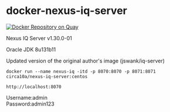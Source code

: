 # docker-nexus-iq-server
[![Docker Repository on Quay](https://quay.io/repository/circa10a/docker-nexus-iq-server/status "Docker Repository on Quay")](https://quay.io/repository/circa10a/docker-nexus-iq-server)

Nexus IQ Server v1.30.0-01

Oracle JDK 8u131b11

Updated version of the original author's image (jswank/iq-server)

`docker run --name nexus-iq -itd -p 8070:8070 -p 8071:8071 circa10a/nexus-iq-server:centos`

`http://localhost:8070`

Username:admin  
Password:admin123

